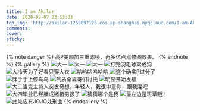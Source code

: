 ```yaml
---
title: I am Akilar
date: 2020-09-07 23:13:03
top_img: 'http://akilar-1259097125.cos.ap-shanghai.myqcloud.com/I-am-Akilar/20200907113116651.png'
comments:
cover:  
sticky:
---
```

{% note danger %}
高P美颜加三重滤镜，再多亿点点修图效果。
{% endnote %}
{% gallery %}
![大一](http://akilar-1259097125.cos.ap-shanghai.myqcloud.com/I-am-Akilar/20200907111939582.png)
![大一](http://akilar-1259097125.cos.ap-shanghai.myqcloud.com/I-am-Akilar/20200907111953717.png)
![大一](http://akilar-1259097125.cos.ap-shanghai.myqcloud.com/I-am-Akilar/20200907112052074.png)
![打完羽毛球累成狗](http://akilar-1259097125.cos.ap-shanghai.myqcloud.com/I-am-Akilar/20200907112125939.png)
![大冷天为了好看只穿大衣](http://akilar-1259097125.cos.ap-shanghai.myqcloud.com/I-am-Akilar/20200907112155617.png)
![哈哈哈哈哈哈](http://akilar-1259097125.cos.ap-shanghai.myqcloud.com/I-am-Akilar/20200907112248957.png)
![这个确实P过分了](http://akilar-1259097125.cos.ap-shanghai.myqcloud.com/I-am-Akilar/20200907112323553.png)
![胖手手上停鸟鸟](http://akilar-1259097125.cos.ap-shanghai.myqcloud.com/I-am-Akilar/20200907112437257.png)
![气质全靠哥们衬托](http://akilar-1259097125.cos.ap-shanghai.myqcloud.com/I-am-Akilar/20200907112521898.png)
![明显开始发福](http://akilar-1259097125.cos.ap-shanghai.myqcloud.com/I-am-Akilar/20200907112655409.png)
![大二当完主持人突发奇想，年轻人，我很中意你，跟我混吧](http://akilar-1259097125.cos.ap-shanghai.myqcloud.com/I-am-Akilar/20200907112922343.png)
![大四毕业已经胖成猪猪男孩了](http://akilar-1259097125.cos.ap-shanghai.myqcloud.com/I-am-Akilar/20200907113038547.png)
![猜猜哪个是我](http://akilar-1259097125.cos.ap-shanghai.myqcloud.com/I-am-Akilar/20200907113116651.png)
![最左边是班草哦！](http://akilar-1259097125.cos.ap-shanghai.myqcloud.com/I-am-Akilar/20200907113154436.png)
![此处应有JOJO处刑曲](http://akilar-1259097125.cos.ap-shanghai.myqcloud.com/I-am-Akilar/20200907113254910.png)
{% endgallery %}